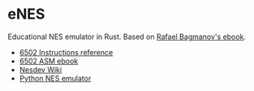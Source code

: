 # eNES

Educational NES emulator in Rust. Based on [Rafael Bagmanov's ebook](https://bugzmanov.github.io/nes_ebook/index.html).

* [6502 Instructions reference](http://www.obelisk.me.uk/6502/reference.html)
* [6502 ASM ebook](https://skilldrick.github.io/easy6502/)
* [Nesdev Wiki](https://wiki.nesdev.com/w/index.php/Nesdev_Wiki)
* [Python NES emulator](https://github.com/dario-santos/Nintendo-emulator)

